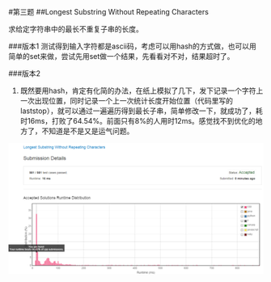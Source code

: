 #第三题
##Longest Substring Without Repeating Characters

求给定字符串中的最长不重复子串的长度。

###版本1
测试得到输入字符都是ascii码，考虑可以用hash的方式做，也可以用简单的set来做，尝试先用set做一个结果，先看看对不对，结果超时了。

###版本2
1. 既然要用hash，肯定有化简的办法，在纸上模拟了几下，发下记录一个字符上一次出现位置，同时记录一个上一次统计长度开始位置（代码里写的laststop），就可以通过一遍遍历得到最长子串，简单修改一下，就成功了，耗时16ms，打败了64.54%。前面只有8%的人用时12ms。感觉找不到优化的地方了，不知道是不是又是运气问题。


![Alt text](https://github.com/YinWenAtBIT/MarkDown_Pic/blob/master/Leetcod_pic/longest_Substring_Without_Repeating_Characters_1.jpg "打败64.54%的对手")

